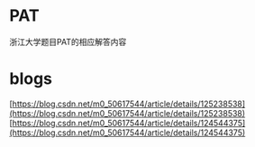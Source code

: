 # PAT
浙江大学题目PAT的相应解答内容
# blogs
[https://blog.csdn.net/m0_50617544/article/details/125238538](https://blog.csdn.net/m0_50617544/article/details/125238538)
[https://blog.csdn.net/m0_50617544/article/details/124544375](https://blog.csdn.net/m0_50617544/article/details/124544375)
